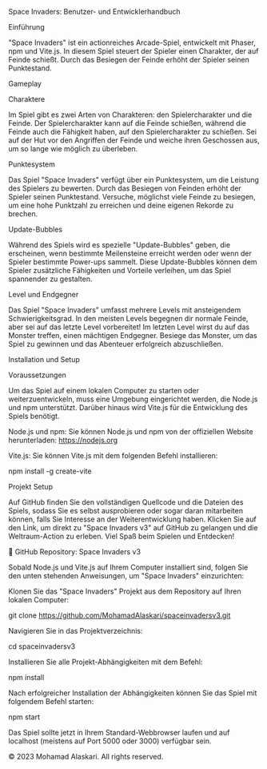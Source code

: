 
Space Invaders: Benutzer- und Entwicklerhandbuch

Einführung

"Space Invaders" ist ein actionreiches Arcade-Spiel, entwickelt mit Phaser, npm und Vite.js. In diesem Spiel steuert der Spieler einen Charakter, der auf Feinde schießt. Durch das Besiegen der Feinde erhöht der Spieler seinen Punktestand.

Gameplay

Charaktere

Im Spiel gibt es zwei Arten von Charakteren: den Spielercharakter und die Feinde. Der Spielercharakter kann auf die Feinde schießen, während die Feinde auch die Fähigkeit haben, auf den Spielercharakter zu schießen. Sei auf der Hut vor den Angriffen der Feinde und weiche ihren Geschossen aus, um so lange wie möglich zu überleben.

Punktesystem

Das Spiel "Space Invaders" verfügt über ein Punktesystem, um die Leistung des Spielers zu bewerten. Durch das Besiegen von Feinden erhöht der Spieler seinen Punktestand. Versuche, möglichst viele Feinde zu besiegen, um eine hohe Punktzahl zu erreichen und deine eigenen Rekorde zu brechen.

Update-Bubbles

Während des Spiels wird es spezielle "Update-Bubbles" geben, die erscheinen, wenn bestimmte Meilensteine erreicht werden oder wenn der Spieler bestimmte Power-ups sammelt. Diese Update-Bubbles können dem Spieler zusätzliche Fähigkeiten und Vorteile verleihen, um das Spiel spannender zu gestalten.

Level und Endgegner

Das Spiel "Space Invaders" umfasst mehrere Levels mit ansteigendem Schwierigkeitsgrad. In den meisten Levels begegnen dir normale Feinde, aber sei auf das letzte Level vorbereitet! Im letzten Level wirst du auf das Monster treffen, einen mächtigen Endgegner. Besiege das Monster, um das Spiel zu gewinnen und das Abenteuer erfolgreich abzuschließen.

Installation und Setup

Voraussetzungen

Um das Spiel auf einem lokalen Computer zu starten oder weiterzuentwickeln, muss eine Umgebung eingerichtet werden, die Node.js und npm unterstützt. Darüber hinaus wird Vite.js für die Entwicklung des Spiels benötigt.

Node.js und npm: Sie können Node.js und npm von der offiziellen Website herunterladen: https://nodejs.org

Vite.js: Sie können Vite.js mit dem folgenden Befehl installieren:

npm install -g create-vite

Projekt Setup

Auf GitHub finden Sie den vollständigen Quellcode und die Dateien des Spiels, sodass Sie es selbst ausprobieren oder sogar daran mitarbeiten können, falls Sie Interesse an der Weiterentwicklung haben. Klicken Sie auf den Link, um direkt zu "Space Invaders v3" auf GitHub zu gelangen und die Weltraum-Action zu erleben. Viel Spaß beim Spielen und Entdecken!

🔗 GitHub Repository: Space Invaders v3

Sobald Node.js und Vite.js auf Ihrem Computer installiert sind, folgen Sie den unten stehenden Anweisungen, um "Space Invaders" einzurichten:

Klonen Sie das "Space Invaders" Projekt aus dem Repository auf Ihren lokalen Computer:

git clone https://github.com/MohamadAlaskari/spaceinvadersv3.git

Navigieren Sie in das Projektverzeichnis:

cd spaceinvadersv3

Installieren Sie alle Projekt-Abhängigkeiten mit dem Befehl:

npm install

Nach erfolgreicher Installation der Abhängigkeiten können Sie das Spiel mit folgendem Befehl starten:

npm start

Das Spiel sollte jetzt in Ihrem Standard-Webbrowser laufen und auf localhost (meistens auf Port 5000 oder 3000) verfügbar sein.

© 2023 Mohamad Alaskari. All rights reserved.